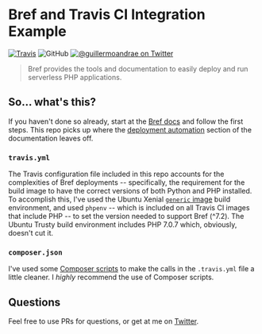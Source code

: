 # Bref and Travis CI Integration Example
[![Travis](https://img.shields.io/travis/guillermoandrae/bref-hello-world.svg?style=flat-square)](https://travis-ci.org/guillermoandrae/bref-hello-world) ![GitHub](https://img.shields.io/github/license/guillermoandrae/bref-hello-world.svg?style=flat-square) [![@guillermoandrae on Twitter](http://img.shields.io/badge/twitter-%40guillermoandrae-green.svg?style=flat)](https://twitter.com/guillermoandrae)

> Bref provides the tools and documentation to easily deploy and run serverless PHP applications.

## So... what's this?
If you haven't done so already, start at the [Bref docs](https://bref.sh/docs/) and follow the first steps. This repo picks up where the [deployment automation](https://bref.sh/docs/deploy.html#automating-deployments) section of the documentation leaves off.

### `travis.yml`
The Travis configuration file included in this repo accounts for the complexities of Bref deployments -- specifically, the requirement for the build image to have the correct versions of both Python and PHP installed. To accomplish this, I've used the Ubuntu Xenial [`generic` image](https://docs.travis-ci.com/user/languages/minimal-and-generic/#generic) build environment, and used `phpenv` -- which is included on all Travis CI images that include PHP -- to set the version needed to support Bref (^7.2). The Ubuntu Trusty build environment includes PHP 7.0.7 which, obviously, doesn't cut it.

### `composer.json`
I've used some [Composer scripts](https://getcomposer.org/doc/articles/scripts.md) to make the calls in the `.travis.yml` file a little cleaner. I *highly* recommend the use of Composer scripts.

## Questions
Feel free to use PRs for questions, or get at me on [Twitter](https://twitter.com/guillermoandrae).
